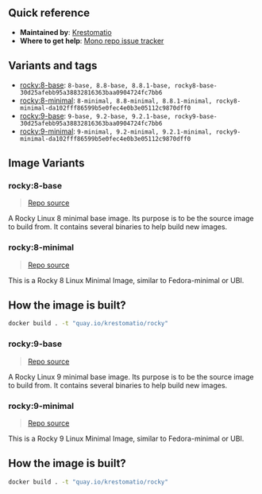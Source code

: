 ## Quick reference
- **Maintained by**:
[Krestomatio](https://github.com/krestomatio)
- **Where to get help**:
[Mono repo issue tracker](https://github.com/krestomatio/container_builder/issues)

## Variants and tags
- [rocky:8-base](#rocky8-base): `8-base, 8.8-base, 8.8.1-base, rocky8-base-30d25afebb95a38832816363baa0904724fc7bb6`
- [rocky:8-minimal](#rocky8-minimal): `8-minimal, 8.8-minimal, 8.8.1-minimal, rocky8-minimal-da102fff86599b5e0fec4e0b3e05112c9870dff0`
- [rocky:9-base](#rocky9-base): `9-base, 9.2-base, 9.2.1-base, rocky9-base-30d25afebb95a38832816363baa0904724fc7bb6`
- [rocky:9-minimal](#rocky9-minimal): `9-minimal, 9.2-minimal, 9.2.1-minimal, rocky9-minimal-da102fff86599b5e0fec4e0b3e05112c9870dff0`


## Image Variants
### rocky:8-base
> [Repo source](https://github.com/krestomatio/container_builder/tree/master/rocky/rocky8-base)

A Rocky Linux 8 minimal base image. Its purpose is to be the source image to build from. It contains several binaries to help build new images.

### rocky:8-minimal
> [Repo source](https://github.com/krestomatio/container_builder/tree/master/rocky/rocky8-minimal)

This is a Rocky 8 Linux Minimal Image, similar to Fedora-minimal or UBI.

## How the image is built?
```bash
docker build . -t "quay.io/krestomatio/rocky"
```

### rocky:9-base
> [Repo source](https://github.com/krestomatio/container_builder/tree/master/rocky/rocky9-base)

A Rocky Linux 9 minimal base image. Its purpose is to be the source image to build from. It contains several binaries to help build new images.

### rocky:9-minimal
> [Repo source](https://github.com/krestomatio/container_builder/tree/master/rocky/rocky9-minimal)

This is a Rocky 9 Linux Minimal Image, similar to Fedora-minimal or UBI.

## How the image is built?
```bash
docker build . -t "quay.io/krestomatio/rocky"
```

